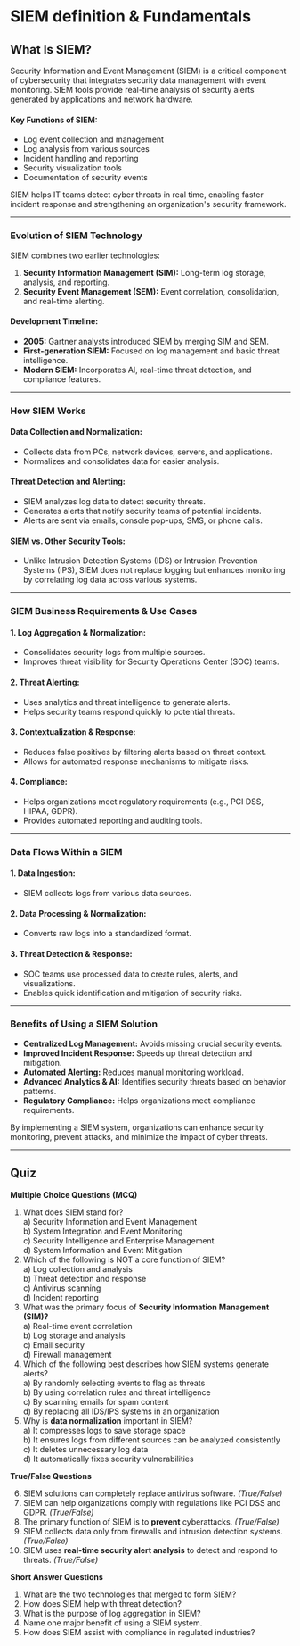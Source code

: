 # SIEM definition & Fundamentals

## What Is SIEM?

Security Information and Event Management (SIEM) is a critical component of cybersecurity that integrates security data management with event monitoring. SIEM tools provide real-time analysis of security alerts generated by applications and network hardware.

#### Key Functions of SIEM:

* Log event collection and management
* Log analysis from various sources
* Incident handling and reporting
* Security visualization tools
* Documentation of security events

SIEM helps IT teams detect cyber threats in real time, enabling faster incident response and strengthening an organization's security framework.

***

### Evolution of SIEM Technology

SIEM combines two earlier technologies:

1. **Security Information Management (SIM):** Long-term log storage, analysis, and reporting.
2. **Security Event Management (SEM):** Event correlation, consolidation, and real-time alerting.

#### Development Timeline:

* **2005:** Gartner analysts introduced SIEM by merging SIM and SEM.
* **First-generation SIEM:** Focused on log management and basic threat intelligence.
* **Modern SIEM:** Incorporates AI, real-time threat detection, and compliance features.

***

### How SIEM Works

#### Data Collection and Normalization:

* Collects data from PCs, network devices, servers, and applications.
* Normalizes and consolidates data for easier analysis.

#### Threat Detection and Alerting:

* SIEM analyzes log data to detect security threats.
* Generates alerts that notify security teams of potential incidents.
* Alerts are sent via emails, console pop-ups, SMS, or phone calls.

#### SIEM vs. Other Security Tools:

* Unlike Intrusion Detection Systems (IDS) or Intrusion Prevention Systems (IPS), SIEM does not replace logging but enhances monitoring by correlating log data across various systems.

***

### SIEM Business Requirements & Use Cases

#### 1. Log Aggregation & Normalization:

* Consolidates security logs from multiple sources.
* Improves threat visibility for Security Operations Center (SOC) teams.

#### 2. Threat Alerting:

* Uses analytics and threat intelligence to generate alerts.
* Helps security teams respond quickly to potential threats.

#### 3. Contextualization & Response:

* Reduces false positives by filtering alerts based on threat context.
* Allows for automated response mechanisms to mitigate risks.

#### 4. Compliance:

* Helps organizations meet regulatory requirements (e.g., PCI DSS, HIPAA, GDPR).
* Provides automated reporting and auditing tools.

***

### Data Flows Within a SIEM

#### 1. Data Ingestion:

* SIEM collects logs from various data sources.

#### 2. Data Processing & Normalization:

* Converts raw logs into a standardized format.

#### 3. Threat Detection & Response:

* SOC teams use processed data to create rules, alerts, and visualizations.
* Enables quick identification and mitigation of security risks.

***

### Benefits of Using a SIEM Solution

* **Centralized Log Management:** Avoids missing crucial security events.
* **Improved Incident Response:** Speeds up threat detection and mitigation.
* **Automated Alerting:** Reduces manual monitoring workload.
* **Advanced Analytics & AI:** Identifies security threats based on behavior patterns.
* **Regulatory Compliance:** Helps organizations meet compliance requirements.

By implementing a SIEM system, organizations can enhance security monitoring, prevent attacks, and minimize the impact of cyber threats.

***

## Quiz

**Multiple Choice Questions (MCQ)**

1. What does SIEM stand for?\
   a) Security Information and Event Management\
   b) System Integration and Event Monitoring\
   c) Security Intelligence and Enterprise Management\
   d) System Information and Event Mitigation
2. Which of the following is NOT a core function of SIEM?\
   a) Log collection and analysis\
   b) Threat detection and response\
   c) Antivirus scanning\
   d) Incident reporting
3. What was the primary focus of **Security Information Management (SIM)?**\
   a) Real-time event correlation\
   b) Log storage and analysis\
   c) Email security\
   d) Firewall management
4. Which of the following best describes how SIEM systems generate alerts?\
   a) By randomly selecting events to flag as threats\
   b) By using correlation rules and threat intelligence\
   c) By scanning emails for spam content\
   d) By replacing all IDS/IPS systems in an organization
5. Why is **data normalization** important in SIEM?\
   a) It compresses logs to save storage space\
   b) It ensures logs from different sources can be analyzed consistently\
   c) It deletes unnecessary log data\
   d) It automatically fixes security vulnerabilities

**True/False Questions**

6. SIEM solutions can completely replace antivirus software. _(True/False)_
7. SIEM can help organizations comply with regulations like PCI DSS and GDPR. _(True/False)_
8. The primary function of SIEM is to **prevent** cyberattacks. _(True/False)_
9. SIEM collects data only from firewalls and intrusion detection systems. _(True/False)_
10. SIEM uses **real-time security alert analysis** to detect and respond to threats. _(True/False)_

**Short Answer Questions**

1. What are the two technologies that merged to form SIEM?
2. How does SIEM help with threat detection?
3. What is the purpose of log aggregation in SIEM?
4. Name one major benefit of using a SIEM system.
5. How does SIEM assist with compliance in regulated industries?
